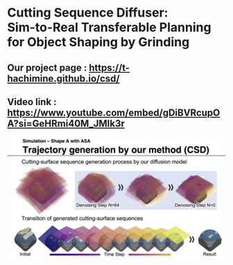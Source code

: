 # Cutting Sequence Diffuser:<br> Sim-to-Real Transferable Planning for Object Shaping by Grinding
## Our project page : https://t-hachimine.github.io/csd/

<!-- ## Paper : https://arxiv.org/abs/2308.02150 -->
## Video link : https://www.youtube.com/embed/gDiBVRcupOA?si=GeHRmi40M_JMIk3r
[![Alt text](figure/video_top.png)](https://youtu.be/gDiBVRcupOA)